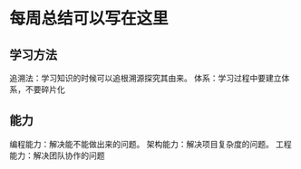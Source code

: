 # 每周总结可以写在这里
## 学习方法
追溯法：学习知识的时候可以追根溯源探究其由来。
体系：学习过程中要建立体系，不要碎片化
## 能力
编程能力：解决能不能做出来的问题。
架构能力：解决项目复杂度的问题。
工程能力：解决团队协作的问题